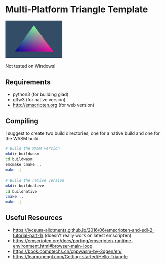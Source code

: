 # Multi-Platform Triangle Template

![triangle](triangle.png)

Not tested on Windows!

## Requirements

* python3 (for building glad)
* glfw3 (for native version)
* http://emscripten.org (for web version)

## Compiling

I suggest to create two build directories, one for a native build and one for the WASM build.

```bash
# Build the WASM version
mkdir buildwasm
cd buildwasm
emcmake cmake ..
make -j

# Build the native version
mkdir buildnative
cd buildnative
cmake ..
make -j
```

## Useful Resources

* https://lyceum-allotments.github.io/2016/06/emscripten-and-sdl-2-tutorial-part-1/ (doesn't really work on latest emscripten)
* https://emscripten.org/docs/porting/emscripten-runtime-environment.html#browser-main-loop
* https://book.comptechs.cn/cppwasm-by-3dgen/en/
* https://learnopengl.com/Getting-started/Hello-Triangle
